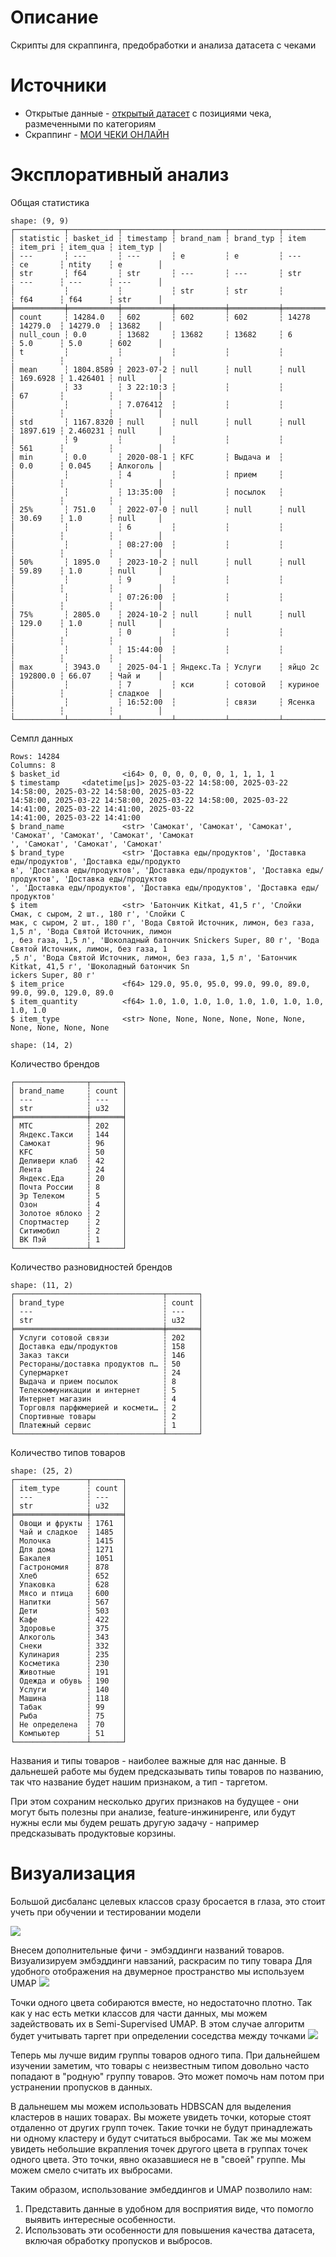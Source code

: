 # Описание
Скрипты для скраппинга, предобработки и анализа датасета с чеками

# Источники
- Открытые данные - [открытый датасет](https://dremovd.github.io/receipt-data/#-) с позициями чека, размеченными по категориям
- Скраппинг - [МОИ ЧЕКИ ОНЛАЙН](https://lkdr.nalog.ru/)


# Эксплоративный анализ

Общая статистика
```
shape: (9, 9)
┌───────────┬───────────┬───────────┬───────────┬───────────┬──────────┬──────────┬──────────┬──────────┐
│ statistic ┆ basket_id ┆ timestamp ┆ brand_nam ┆ brand_typ ┆ item     ┆ item_pri ┆ item_qua ┆ item_typ │
│ ---       ┆ ---       ┆ ---       ┆ e         ┆ e         ┆ ---      ┆ ce       ┆ ntity    ┆ e        │
│ str       ┆ f64       ┆ str       ┆ ---       ┆ ---       ┆ str      ┆ ---      ┆ ---      ┆ ---      │
│           ┆           ┆           ┆ str       ┆ str       ┆          ┆ f64      ┆ f64      ┆ str      │
╞═══════════╪═══════════╪═══════════╪═══════════╪═══════════╪══════════╪══════════╪══════════╪══════════╡
│ count     ┆ 14284.0   ┆ 602       ┆ 602       ┆ 602       ┆ 14278    ┆ 14279.0  ┆ 14279.0  ┆ 13682    │
│ null_coun ┆ 0.0       ┆ 13682     ┆ 13682     ┆ 13682     ┆ 6        ┆ 5.0      ┆ 5.0      ┆ 602      │
│ t         ┆           ┆           ┆           ┆           ┆          ┆          ┆          ┆          │
│ mean      ┆ 1804.8589 ┆ 2023-07-2 ┆ null      ┆ null      ┆ null     ┆ 169.6928 ┆ 1.426401 ┆ null     │
│           ┆ 33        ┆ 3 22:10:3 ┆           ┆           ┆          ┆ 67       ┆          ┆          │
│           ┆           ┆ 7.076412  ┆           ┆           ┆          ┆          ┆          ┆          │
│ std       ┆ 1167.8320 ┆ null      ┆ null      ┆ null      ┆ null     ┆ 1897.619 ┆ 2.460231 ┆ null     │
│           ┆ 9         ┆           ┆           ┆           ┆          ┆ 561      ┆          ┆          │
│ min       ┆ 0.0       ┆ 2020-08-1 ┆ KFC       ┆ Выдача и  ┆          ┆ 0.0      ┆ 0.045    ┆ Алкоголь │
│           ┆           ┆ 4         ┆           ┆ прием     ┆          ┆          ┆          ┆          │
│           ┆           ┆ 13:35:00  ┆           ┆ посылок   ┆          ┆          ┆          ┆          │
│ 25%       ┆ 751.0     ┆ 2022-07-0 ┆ null      ┆ null      ┆ null     ┆ 30.69    ┆ 1.0      ┆ null     │
│           ┆           ┆ 6         ┆           ┆           ┆          ┆          ┆          ┆          │
│           ┆           ┆ 08:27:00  ┆           ┆           ┆          ┆          ┆          ┆          │
│ 50%       ┆ 1895.0    ┆ 2023-10-2 ┆ null      ┆ null      ┆ null     ┆ 59.89    ┆ 1.0      ┆ null     │
│           ┆           ┆ 9         ┆           ┆           ┆          ┆          ┆          ┆          │
│           ┆           ┆ 07:26:00  ┆           ┆           ┆          ┆          ┆          ┆          │
│ 75%       ┆ 2805.0    ┆ 2024-10-2 ┆ null      ┆ null      ┆ null     ┆ 129.0    ┆ 1.0      ┆ null     │
│           ┆           ┆ 0         ┆           ┆           ┆          ┆          ┆          ┆          │
│           ┆           ┆ 15:44:00  ┆           ┆           ┆          ┆          ┆          ┆          │
│ max       ┆ 3943.0    ┆ 2025-04-1 ┆ Яндекс.Та ┆ Услуги    ┆ яйцо 2с  ┆ 192800.0 ┆ 66.07    ┆ Чай и    │
│           ┆           ┆ 7         ┆ кси       ┆ сотовой   ┆ куриное  ┆          ┆          ┆ сладкое  │
│           ┆           ┆ 16:52:00  ┆           ┆ связи     ┆ Ясенка   ┆          ┆          ┆          │
└───────────┴───────────┴───────────┴───────────┴───────────┴──────────┴──────────┴──────────┴──────────┘
```

Семпл данных
```
Rows: 14284
Columns: 8
$ basket_id              <i64> 0, 0, 0, 0, 0, 0, 1, 1, 1, 1
$ timestamp     <datetime[μs]> 2025-03-22 14:58:00, 2025-03-22 14:58:00, 2025-03-22 14:58:00, 2025-03-22 
14:58:00, 2025-03-22 14:58:00, 2025-03-22 14:58:00, 2025-03-22 14:41:00, 2025-03-22 14:41:00, 2025-03-22 
14:41:00, 2025-03-22 14:41:00
$ brand_name             <str> 'Самокат', 'Самокат', 'Самокат', 'Самокат', 'Самокат', 'Самокат', 'Самокат
', 'Самокат', 'Самокат', 'Самокат'
$ brand_type             <str> 'Доставка еды/продуктов', 'Доставка еды/продуктов', 'Доставка еды/продукто
в', 'Доставка еды/продуктов', 'Доставка еды/продуктов', 'Доставка еды/продуктов', 'Доставка еды/продуктов
', 'Доставка еды/продуктов', 'Доставка еды/продуктов', 'Доставка еды/продуктов'
$ item                   <str> 'Батончик Kitkat, 41,5 г', 'Слойки Смак, с сыром, 2 шт., 180 г', 'Слойки С
мак, с сыром, 2 шт., 180 г', 'Вода Святой Источник, лимон, без газа, 1,5 л', 'Вода Святой Источник, лимон
, без газа, 1,5 л', 'Шоколадный батончик Snickers Super, 80 г', 'Вода Святой Источник, лимон, без газа, 1
,5 л', 'Вода Святой Источник, лимон, без газа, 1,5 л', 'Батончик Kitkat, 41,5 г', 'Шоколадный батончик Sn
ickers Super, 80 г'
$ item_price             <f64> 129.0, 95.0, 95.0, 99.0, 99.0, 89.0, 99.0, 99.0, 129.0, 89.0
$ item_quantity          <f64> 1.0, 1.0, 1.0, 1.0, 1.0, 1.0, 1.0, 1.0, 1.0, 1.0
$ item_type              <str> None, None, None, None, None, None, None, None, None, None

shape: (14, 2)
```

Количество брендов
```
┌────────────────┬───────┐
│ brand_name     ┆ count │
│ ---            ┆ ---   │
│ str            ┆ u32   │
╞════════════════╪═══════╡
│ МТС            ┆ 202   │
│ Яндекс.Такси   ┆ 144   │
│ Самокат        ┆ 96    │
│ KFC            ┆ 50    │
│ Деливери клаб  ┆ 42    │
│ Лента          ┆ 24    │
│ Яндекс.Еда     ┆ 20    │
│ Почта России   ┆ 8     │
│ Эр Телеком     ┆ 5     │
│ Озон           ┆ 4     │
│ Золотое яблоко ┆ 2     │
│ Спортмастер    ┆ 2     │
│ Ситимобил      ┆ 2     │
│ ВК Пэй         ┆ 1     │
└────────────────┴───────┘
```

Количество разновидностей брендов
```
shape: (11, 2)
┌─────────────────────────────────┬───────┐
│ brand_type                      ┆ count │
│ ---                             ┆ ---   │
│ str                             ┆ u32   │
╞═════════════════════════════════╪═══════╡
│ Услуги сотовой связи            ┆ 202   │
│ Доставка еды/продуктов          ┆ 158   │
│ Заказ такси                     ┆ 146   │
│ Рестораны/доставка продуктов п… ┆ 50    │
│ Супермаркет                     ┆ 24    │
│ Выдача и прием посылок          ┆ 8     │
│ Телекоммуникации и интернет     ┆ 5     │
│ Интернет магазин                ┆ 4     │
│ Торговля парфюмерией и космети… ┆ 2     │
│ Спортивные товары               ┆ 2     │
│ Платежный сервис                ┆ 1     │
└─────────────────────────────────┴───────┘
```

Количество типов товаров
```
shape: (25, 2)
┌────────────────┬───────┐
│ item_type      ┆ count │
│ ---            ┆ ---   │
│ str            ┆ u32   │
╞════════════════╪═══════╡
│ Овощи и фрукты ┆ 1761  │
│ Чай и сладкое  ┆ 1485  │
│ Молочка        ┆ 1415  │
│ Для дома       ┆ 1271  │
│ Бакалея        ┆ 1051  │
│ Гастрономия    ┆ 878   │
│ Хлеб           ┆ 652   │
│ Упаковка       ┆ 628   │
│ Мясо и птица   ┆ 600   │
│ Напитки        ┆ 567   │
│ Дети           ┆ 503   │
│ Кафе           ┆ 422   │
│ Здоровье       ┆ 375   │
│ Алкоголь       ┆ 343   │
│ Снеки          ┆ 332   │
│ Кулинария      ┆ 235   │
│ Косметика      ┆ 230   │
│ Животные       ┆ 191   │
│ Одежда и обувь ┆ 190   │
│ Услуги         ┆ 140   │
│ Машина         ┆ 118   │
│ Табак          ┆ 99    │
│ Рыба           ┆ 75    │
│ Не определена  ┆ 70    │
│ Компьютер      ┆ 51    │
└────────────────┴───────┘
```

Названия и типы товаров - наиболее важные для нас данные. В дальнешей работе мы будем предсказывать типы товаров по названию,
так что название будет нашим признаком, а тип - таргетом.

При этом сохраним несколько других признаков на будущее - они могут быть полезны при анализе, feature-инжиниренге,
или будут нужны если мы будем решать другую задачу - например предсказывать продуктовые корзины.


# Визуализация
Большой дисбаланс целевых классов сразу бросается в глаза, это стоит учеть при обучении и тестировании модели

![](plots/item_types_bar.png)

Внесем дополнительные фичи - эмбэддинги названий товаров.
Визуализируем эмбэддинги навзаний, раскрасим по типу товара
Для удобного отображения на двумерное пространство мы используем UMAP
![](plots/embeds_scatter.png)

Точки одного цвета собираются вместе, но недостаточно плотно.
Так как у нас есть метки классов для части данных, мы можем задействовать их в Semi-Supervised UMAP.
В этом случае алгоритм будет учитывать таргет при определении соседства между точками
![](plots/embeds_scatter_semisupervised.png)

Теперь мы лучше видим группы товаров одного типа.
При дальнейшем изучении заметим, что товары с неизвестным типом довольно часто попадают в "родную" группу товаров.
Это может помочь нам потом при устранении пропусков в данных.

В дальнешем мы можем использовать HDBSCAN для выделения кластеров в наших товарах.
Вы можете увидеть точки, которые стоят отдаленно от других групп точек.
Такие точки не будут принадлежать ни одному кластеру и будут считаться выбросами.
Так же мы можем увидеть небольшие вкрапления точек другого цвета в группах точек одного цвета.
Это точки, явно оказавшиеся не в "своей" группе. Мы можем смело считать их выбросами.

Таким образом, использование эмбеддингов и UMAP позволило нам:
1. Представить данные в удобном для восприятия виде, что помогло выявить интересные особенности.
2. Использовать эти особенности для повышения качества датасета, включая обработку пропусков и выбросов.
